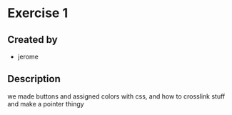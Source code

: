 # Exercise 1

## Created by
- jerome

## Description
we made buttons and assigned colors with css, and how to crosslink stuff and make a pointer thingy